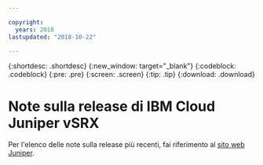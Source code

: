 ```yaml
---

copyright:
  years: 2018
lastupdated: "2018-10-22"

---
```


{:shortdesc: .shortdesc}
{:new_window: target="_blank"}
{:codeblock: .codeblock}
{:pre: .pre}
{:screen: .screen}
{:tip: .tip}
{:download: .download}

# Note sulla release di IBM Cloud Juniper vSRX  
Per l'elenco delle note sulla release più recenti, fai riferimento al [sito web Juniper](https://www.juniper.net/support/downloads/?p=vsrx#docs).
